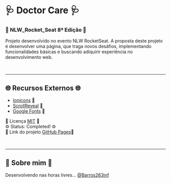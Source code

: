 #   🩺 Doctor Care 🩺
###  🚀 NLW_Rocket_Seat 8ª Edição 🚀 

Projeto desenvolvido no evento NLW RocketSeat.
A proposta deste projeto é desenvolver uma página, que
traga novos desáfios, implementando funcionalidades básicas
e buscando adiquirir experiência no desenvolvimento web.  
  
<br>

---

## 🌐 Recursos Externos 🌐

- [Ionicons](https://ionic.io/ionicons) 🔗  
- [ScrollReveal](https://scrollrevealjs.org/) 🔗  
- [Google Fonts](https://fonts.google.com/) 🔗  


📄 Licença [MIT](https://choosealicense.com/licenses/mit/) 📄  
⚙️ Status: Completed! ⚙️   
🔗 Link do projeto [GitHub Pages](https://barros263inf.github.io/nlw_rocket_seat/)🔗

<br>

---

## 🤘 Sobre mim 🎸

Desenvolvendo nas horas livres...
[@Barros263inf](https://www.github.com/Barros263inf)
